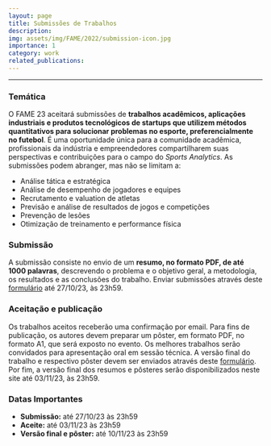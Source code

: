 ```yaml
---
layout: page
title: Submissões de Trabalhos
description: 
img: assets/img/FAME/2022/submission-icon.jpg
importance: 1
category: work
related_publications:
---
```

<hr>

### Temática
O FAME 23 aceitará submissões de <strong>trabalhos acadêmicos, aplicações industriais e 
produtos tecnológicos de startups que utilizem métodos quantitativos para solucionar problemas no esporte, preferencialmente no futebol</strong>. 
É uma oportunidade única para a comunidade acadêmica, profissionais da 
indústria e empreendedores compartilharem suas perspectivas e contribuições para o campo do <em>Sports Analytics</em>. 
As submissões podem abranger, mas não se limitam a:
- Análise tática e estratégica 
- Análise de desempenho de jogadores e equipes
- Recrutamento e valuation de atletas
- Previsão e análise de resultados de jogos e competições
- Prevenção de lesões 
- Otimização de treinamento e performance física

### Submissão
A submissão consiste no envio de um <strong>resumo, no formato PDF, de até 1000 palavras</strong>, descrevendo o 
problema e o objetivo geral, a metodologia, os resultados e as conclusões 
do trabalho. Enviar submissões através deste <a href='https://forms.gle/U973UcNNQHceSt8SA'>formulário</a> até 27/10/23, às 23h59.

### Aceitação e publicação
Os trabalhos aceitos receberão uma confirmação por email. Para fins de publicação, os autores devem preparar um pôster, 
em formato PDF, no formato A1, que será exposto no evento. Os melhores trabalhos serão convidados para apresentação oral em sessão técnica.
A versão final do trabalho e respectivo pôster devem ser enviados através deste <a href='https://forms.gle/cziNbuff1cHZT7ye7'>formulário</a>. 
Por fim, a versão final dos resumos e pôsteres serão disponibilizados neste site até 03/11/23, às 23h59.

### Datas Importantes
- **Submissão:** até 27/10/23 às 23h59
- **Aceite:** até 03/11/23 às 23h59
- **Versão final e pôster:** até 10/11/23 às 23h59